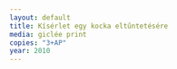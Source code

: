 ```yaml
---
layout: default
title: Kísérlet egy kocka eltűntetésére
media: giclée print
copies: "3+AP"
year: 2010
---
```

